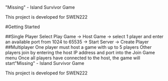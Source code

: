 "Missing" - Island Survivor Game

This project is developed for SWEN222

#Getting Started

##Single Player
Select Play Game -> Host Game -> select 1 player and enter an available port from 1024 to 65535 -> Start Server -> Create Player
##Multiplayer
One player must host a game with up to 5 players
Other players join by entering the host IP address and port into the Join Game menu
Once all players have connected to the host, the game will start"Missing" - Island Survivor Game

This project is developed for SWEN222